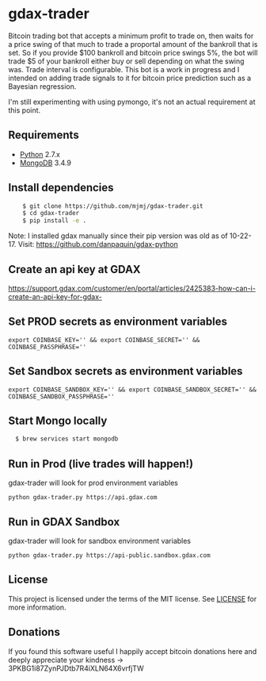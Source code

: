 # gdax-trader
Bitcoin trading bot that accepts a minimum profit to trade on, then waits for a price swing of that much to trade a proportal amount of the bankroll that is set. So if you provide $100 bankroll and bitcoin price swings 5%, the bot will trade $5 of your bankroll either buy or sell depending on what the swing was. Trade interval is configurable. This bot is a work in progress and I intended on adding trade signals to it for bitcoin price prediction such as a Bayesian regression.

I'm still experimenting with using pymongo, it's not an actual requirement at this point.

## Requirements

* [Python](https://www.python.org/) 2.7.x
* [MongoDB](http://www.mongodb.org/) 3.4.9

## Install dependencies
```sh
    $ git clone https://github.com/mjmj/gdax-trader.git
    $ cd gdax-trader
    $ pip install -e .
```
Note: I installed gdax manually since their pip version was old as of 10-22-17.
Visit: https://github.com/danpaquin/gdax-python

## Create an api key at GDAX
https://support.gdax.com/customer/en/portal/articles/2425383-how-can-i-create-an-api-key-for-gdax-

## Set PROD secrets as environment variables

``` export COINBASE_KEY='' && export COINBASE_SECRET='' && COINBASE_PASSPHRASE='' ```

## Set Sandbox secrets as environment variables

```export COINBASE_SANDBOX_KEY='' && export COINBASE_SANDBOX_SECRET='' && COINBASE_SANDBOX_PASSPHRASE=''```

## Start Mongo locally
```sh
  $ brew services start mongodb
```

## Run in Prod (live trades will happen!)
gdax-trader will look for prod environment variables

```python gdax-trader.py https://api.gdax.com```

## Run in GDAX Sandbox
gdax-trader will look for sandbox environment variables

```python gdax-trader.py https://api-public.sandbox.gdax.com```

## License

This project is licensed under the terms of the MIT license. See [LICENSE](https://github.com/stavros0/bitcoin-price-prediction/blob/master/LICENSE) for more information.

## Donations

If you found this software useful I happily accept bitcoin donations here and deeply appreciate your kindness -> 3PKBG1i87ZynPJDtb7R4iXLN64X6vrfjTW
